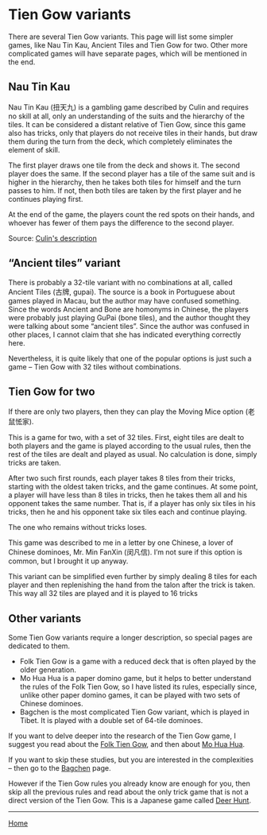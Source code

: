 # Tien Gow variants

There are several Tien Gow variants. This page will list some simpler games, like Nau Tin Kau, Ancient Tiles and Tien Gow for two. Other more complicated games will have separate pages, which will be mentioned in the end.

## Nau Tin Kau

Nau Tin Kau (扭天九) is a gambling game described by Culin and requires no skill at all, only an understanding of the suits and the hierarchy of the tiles. It can be considered a distant relative of Tien Gow, since this game also has tricks, only that players do not receive tiles in their hands, but draw them during the turn from the deck, which completely eliminates the element of skill.

The first player draws one tile from the deck and shows it. The second player does the same. If the second player has a tile of the same suit and is higher in the hierarchy, then he takes both tiles for himself and the turn passes to him. If not, then both tiles are taken by the first player and he continues playing first.

At the end of the game, the players count the red spots on their hands, and whoever has fewer of them pays the difference to the second player.

Source: [Culin's description](https://healthy.uwaterloo.ca/museum/Archives/Culin/Dice1893/nautinkau.html)

## “Ancient tiles” variant

There is probably a 32-tile variant with no combinations at all, called Ancient Tiles (古牌, gupai). The source is a book in Portuguese about games played in Macau, but the author may have confused something. Since the words Ancient and Bone are homonyms in Chinese, the players were probably just playing GuPai (bone tiles), and the author thought they were talking about some “ancient tiles”. Since the author was confused in other places, I cannot claim that she has indicated everything correctly here.

Nevertheless, it is quite likely that one of the popular options is just such a game – Tien Gow with 32 tiles without combinations.

## Tien Gow for two

If there are only two players, then they can play the Moving Mice option (老鼠恡家).

This is a game for two, with a set of 32 tiles. First, eight tiles are dealt to both players and the game is played according to the usual rules, then the rest of the tiles are dealt and played as usual. No calculation is done, simply tricks are taken.

After two such first rounds, each player takes 8 tiles from their tricks, starting with the oldest taken tricks, and the game continues. At some point, a player will have less than 8 tiles in tricks, then he takes them all and his opponent takes the same number. That is, if a player has only six tiles in his tricks, then he and his opponent take six tiles each and continue playing.

The one who remains without tricks loses.

This game was described to me in a letter by one Chinese, a lover of Chinese dominoes, Mr. Min FanXin (闵凡信). I’m not sure if this option is common, but I brought it up anyway.

This variant can be simplified even further by simply dealing 8 tiles for each player and then replenishing the hand from the talon after the trick is taken. This way all 32 tiles are played and it is played to 16 tricks

## Other variants

Some Tien Gow variants require a longer description, so special pages are dedicated to them.

 - Folk Tien Gow is a game with a reduced deck that is often played by the older generation.
 - Mo Hua Hua is a paper domino game, but it helps to better understand the rules of the Folk Tien Gow, so I have listed its rules, especially since, unlike other paper domino games, it can be played with two sets of Chinese dominoes.
 - Bagchen is the most complicated Tien Gow variant, which is played in Tibet. It is played with a double set of 64-tile dominoes.

If you want to delve deeper into the research of the Tien Gow game, I suggest you read about the [Folk Tien Gow](/gupai/tien-gow/folk-tien-gow.html), and then about [Mo Hua Hua](/gupai/tien-gow/mohuahua.html).

If you want to skip these studies, but you are interested in the complexities – then go to the [Bagchen](/gupai/tien-gow/bagchen.html) page.

However if the Tien Gow rules you already know are enough for you, then skip all the previous rules and read about the only trick game that is not a direct version of the Tien Gow. This is a Japanese game called [Deer Hunt](/gupai/tien-gow/deerhunt.html).

---  

[Home](/gupai/index.html)
